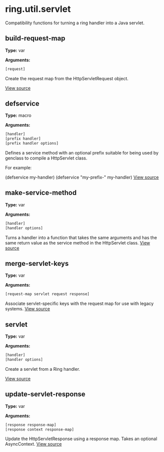 # ring.util.servlet

Compatibility functions for turning a ring handler into a Java servlet.


## build-request-map
**Type:** var



**Arguments:**
```clojure
[request]
```
Create the request map from the HttpServletRequest object.

[View source](http://github.com/ring-clojure/ring/blob/1.8.1/ring-servlet/src/ring/util/servlet.clj#L37)
## defservice
**Type:** macro



**Arguments:**
```clojure
[handler]
[prefix handler]
[prefix handler options]
```
Defines a service method with an optional prefix suitable for being used by
genclass to compile a HttpServlet class.

For example:

  (defservice my-handler)
  (defservice "my-prefix-" my-handler)
[View source](http://github.com/ring-clojure/ring/blob/1.8.1/ring-servlet/src/ring/util/servlet.clj#L149)
## make-service-method
**Type:** var



**Arguments:**
```clojure
[handler]
[handler options]
```
Turns a handler into a function that takes the same arguments and has the
same return value as the service method in the HttpServlet class.
[View source](http://github.com/ring-clojure/ring/blob/1.8.1/ring-servlet/src/ring/util/servlet.clj#L129)
## merge-servlet-keys
**Type:** var



**Arguments:**
```clojure
[request-map servlet request response]
```
Associate servlet-specific keys with the request map for use with legacy
systems.
[View source](http://github.com/ring-clojure/ring/blob/1.8.1/ring-servlet/src/ring/util/servlet.clj#L55)
## servlet
**Type:** var



**Arguments:**
```clojure
[handler]
[handler options]
```
Create a servlet from a Ring handler.

[View source](http://github.com/ring-clojure/ring/blob/1.8.1/ring-servlet/src/ring/util/servlet.clj#L139)
## update-servlet-response
**Type:** var



**Arguments:**
```clojure
[response response-map]
[response context response-map]
```
Update the HttpServletResponse using a response map. Takes an optional
AsyncContext.
[View source](http://github.com/ring-clojure/ring/blob/1.8.1/ring-servlet/src/ring/util/servlet.clj#L91)